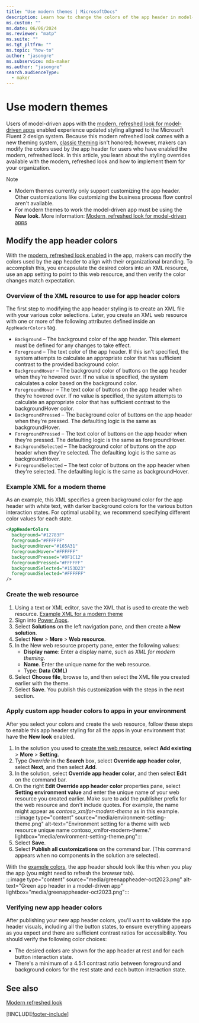 ```yaml
---
title: "Use modern themes | MicrosoftDocs"
description: Learn how to change the colors of the app header in model-driven apps with the modern look.
ms.custom: ""
ms.date: 06/06/2024
ms.reviewer: "matp"
ms.suite: ""
ms.tgt_pltfrm: ""
ms.topic: "how-to"
author: "jasongre"
ms.subservice: mda-maker
ms.author: "jasongre"
search.audienceType: 
  - maker
---
```


# Use modern themes

Users of model-driven apps with the [modern, refreshed look for model-driven apps](../../user/modern-fluent-design.md) enabled experience updated styling aligned to the Microsoft Fluent 2 design system. Because this modern refreshed look comes with a new theming system, [classic theming](create-themes-organization-branding.md) isn't honored; however, makers can modify the colors used by the app header for users who have enabled the modern, refreshed look. In this article, you learn about the styling overrides available with the modern, refreshed look and how to implement them for your organization.

> [!NOTE]
> - Modern themes currently only support customizing the app header. Other customizations like customizing the business process flow control aren't available.
> - For modern themes to work the model-driven app must be using the **New look**. More information: [Modern, refreshed look for model-driven apps](../../user/modern-fluent-design.md)

## Modify the app header colors

With the [modern, refreshed look enabled](../../user/modern-fluent-design.md) in the app, makers can modify the colors used by the app header to align with their organizational branding. To accomplish this, you encapsulate the desired colors into an XML resource, use an app setting to point to this web resource, and then verify the color changes match expectation.  

### Overview of the XML resource to use for app header colors

The first step to modifying the app header styling is to create an XML file with your various color selections. Later, you create an XML web resource with one or more of the following attributes defined inside an `AppHeaderColors` tag.

- `Background` – The background color of the app header. This element must be defined for any changes to take effect.
- `Foreground` – The text color of the app header. If this isn't specified, the system attempts to calculate an appropriate color that has sufficient contrast to the provided background color.
- `BackgroundHover` – The background color of buttons on the app header when they're hovered over. If no value is specified, the system calculates a color based on the background color.
- `ForegroundHover` – The text color of buttons on the app header when they're hovered over. If no value is specified, the system attempts to calculate an appropriate color that has sufficient contrast to the backgroundHover color.
- `BackgroundPressed` – The background color of buttons on the app header when they're pressed. The defaulting logic is the same as backgroundHover. 
- `ForegroundPressed` – The text color of buttons on the app header when they're pressed. The defaulting logic is the same as foregroundHover.
- `BackgroundSelected` – The background color of buttons on the app header when they're selected. The defaulting logic is the same as backgroundHover.
- `ForegroundSelected` – The text color of buttons on the app header when they're selected. The defaulting logic is the same as backgroundHover.

### Example XML for a modern theme

As an example, this XML specifies a green background color for the app header with white text, with darker background colors for the various button interaction states. For optimal usability, we recommend specifying different color values for each state.  

```xml
<AppHeaderColors 
  background="#12783F"
  foreground="#FFFFFF" 
  backgroundHover="#165A31" 
  foregroundHover="#FFFFFF"
  backgroundPressed="#0F1C12"
  foregroundPressed="#FFFFFF"
  backgroundSelected="#153D23" 
  foregroundSelected="#FFFFFF"
/>
```

### Create the web resource

1. Using a text or XML editor, save the XML that is used to create the web resource. [Example XML for a modern theme](#example-xml-for-a-modern-theme)
1. Sign into [Power Apps](https://make.powerapps.com/).
1. Select **Solutions** on the left navigation pane, and then create a **New solution**.
1. Select **New** > **More** > **Web resource**.
1. In the New web resource property pane, enter the following values:
   - **Display name**: Enter a display name, such as *XML for modern theming*.
   - **Name**. Enter the unique name for the web resource. 
   - Type: **Data (XML)**
1. Select **Choose file**, browse to, and then select the XML file you created earlier with the theme.
1. Select **Save**. You publish this customization with the steps in the next section.

### Apply custom app header colors to apps in your environment

After you select your colors and create the web resource, follow these steps to enable this app header styling for all the apps in your environment that have the **New look** enabled.

1. In the solution you used to [create the web resource](#create-the-web-resource), select **Add existing** > **More** > **Setting**.
1. Type *Override* in the **Search** box, select **Override app header color**, select **Next**, and then select **Add**.
1. In the solution, select **Override app header color**, and then select **Edit** on the command bar.
1. On the right **Edit Override app header color** properties pane, select **Setting environment value** and enter the unique name of your web resource you created earlier. Make sure to add the publisher prefix for the web resource and don't include quotes. For example, the name might appear as *contoso_xmlfor-modern-theme* as in this example.
   :::image type="content" source="media/environment-setting-theme.png" alt-text="Environment setting for a theme with web resource unique name contoso_xmlfor-modern-theme." lightbox="media/environment-setting-theme.png":::
1. Select **Save**.
1. Select **Publish all customizations** on the command bar. (This command appears when no components in the solution are selected).

With the [example colors](#example-xml-for-a-modern-theme), the app header should look like this when you play the app (you might need to refresh the browser tab).  
:::image type="content" source="media/greenappheader-oct2023.png" alt-text="Green app header in a model-driven app" lightbox="media/greenappheader-oct2023.png":::

### Verifying new app header colors

After publishing your new app header colors, you'll want to validate the app header visuals, including all the button states, to ensure everything appears as you expect and there are sufficient contrast ratios for accessibility. You should verify the following color choices:

- The desired colors are shown for the app header at rest and for each button interaction state.
- There's a minimum of a 4.5:1 contrast ratio between foreground and background colors for the rest state and each button interaction state.

## See also

[Modern refreshed look](../../user/modern-fluent-design.md)

[!INCLUDE[footer-include](../../includes/footer-banner.md)]
